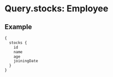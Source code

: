 # Query.stocks: Employee
            
## Example
```graphql
{
  stocks {
    id
    name
    age
    joiningDate
  }
}

```